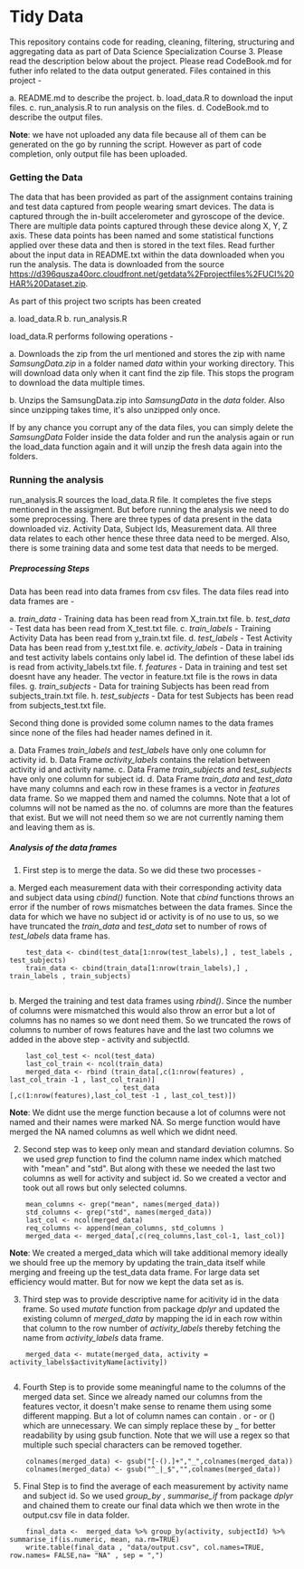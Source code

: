# Tidy Data

This repository contains code for reading, cleaning, filtering, structuring and aggregating data as part of Data Science Specialization Course 3. Please read the description below about the project. Please read CodeBook.md for futher info related to the data output generated. Files contained in this project - 

a. README.md to describe the project.
b. load_data.R to download the input files.
c. run_analysis.R to run analysis on the files.
d. CodeBook.md to describe the output files.

**Note**: we have not uploaded any data file because all of them can be generated on the go by running the script. However as part of code completion, only output file has been uploaded.


### Getting the Data

The data that has been provided as part of the assignment contains training and test data captured from people wearing smart devices. The data is captured through the in-built accelerometer and gyroscope of the device. There are multiple data points captured through these device along X, Y, Z axis. These data points has been named and some statistical functions applied over these data and then is stored in the text files. Read further about the input data in README.txt within the data downloaded when you run the analysis. The data is downloaded from the source https://d396qusza40orc.cloudfront.net/getdata%2Fprojectfiles%2FUCI%20HAR%20Dataset.zip.

As part of this project two scripts has been created 

a. load_data.R
b. run_analysis.R

load_data.R performs following operations - 

a. Downloads the zip from the url mentioned and stores the zip with name *SamsungData.zip* in a folder named *data* within your working directory. This will download data only when it cant find the zip file. This stops the program to download the data multiple times. 

b. Unzips the SamsungData.zip into *SamsungData* in the *data* folder. Also since unzipping takes time, it's also unzipped only once. 

If by any chance you corrupt any of the data files, you can simply delete the *SamsungData* Folder inside the data folder and run the analysis again or run the load_data function again and it will unzip the fresh data again into the folders.

### Running the analysis
run_analysis.R sources the load_data.R file. It completes the five steps mentioned in the assigment. But before running the analysis we need to do some preprocessing. There are three types of data present in the data downloaded viz. Activity Data, Subject Ids, Measurement data. All three data relates to each other hence these three data need to be merged. Also, there is some training data and some test data that needs to be merged. 

##### Preprocessing Steps
Data has been read into data frames from csv files. The data files read into data frames are -  

a. *train_data* - Training data has been read from X_train.txt file.
b. *test_data* - Test data has been read from X_test.txt file.
c. *train_labels* - Training Activity Data has been read from y_train.txt file.
d. *test_labels* - Test Activity Data has been read from y_test.txt file. 
e. *activity_labels* - Data in training and test activity labels contains only label id. The defintion of these label ids is read from activity_labels.txt file.
f. *features* - Data in training and test set doesnt have any header. The vector in feature.txt file is the rows in data files.
g. *train_subjects* - Data for training Subjects has been read from subjects_train.txt file.
h. *test_subjects* - Data for test Subjects has been read from subjects_test.txt file.

Second thing done is provided some column names to the data frames since none of the files had header names defined in it. 

a. Data Frames *train_labels* and *test_labels* have only one column for activity id. 
b. Data Frame *activity_labels* contains the relation between activity id and activity name.
c. Data Frame *train_subjects* and *test_subjects* have only one column for subject id.
d. Data Frame *train_data* and *test_data* have many columns and each row in these frames is a vector in *features* data frame. So we mapped them and named the columns. Note that a lot of columns will not be named as the no. of columns are more than the features that exist. But we will not need them so we are not currently naming them and leaving them as is.


##### Analysis of the data frames 
1. First step is to merge the data. So we did these two processes - 

a. Merged each measurement data with their corresponding activity data and subject data using *cbind()* function. Note that *cbind* functions throws an error if the number of rows mismatches between the data frames. Since the data for which we have no subject id or activity is of no use to us, so we have truncated the *train_data* and *test_data* set to number of rows of *test_labels* data frame has.

```
    test_data <- cbind(test_data[1:nrow(test_labels),] , test_labels , test_subjects)
    train_data <- cbind(train_data[1:nrow(train_labels),] , train_labels , train_subjects)
    
```

b. Merged the training and test data frames using *rbind()*. Since the number of columns were mismatched this would also throw an error but a lot of columns has no names so we dont need them. So we truncated the rows of columns to number of rows features have and the last two columns we added in the above step - activity and subjectId.

```
    last_col_test <- ncol(test_data)
    last_col_train <- ncol(train_data)
    merged_data <- rbind (train_data[,c(1:nrow(features) , last_col_train -1 , last_col_train)] 
                          , test_data [,c(1:nrow(features),last_col_test -1 , last_col_test)])

```

**Note**: We didnt use the merge function because a lot of columns were not named and their names were marked NA. So merge function would have merged the NA named columns as well which we didnt need. 

2. Second step was to keep only mean and standard deviation columns. So we used *grep* function to find the column name index which matched with "mean" and "std". But along with these we needed the last two columns as well for activity and subject id. So we created a vector and took out all rows but only selected columns.

```
    mean_columns <- grep("mean", names(merged_data))
    std_columns <- grep("std", names(merged_data))
    last_col <- ncol(merged_data)
    req_columns <- append(mean_columns, std_columns )
    merged_data <- merged_data[,c(req_columns,last_col-1, last_col)]

```

**Note**: We created a merged_data which will take additional memory ideally we should free up the memory by updating the train_data itself while merging and freeing up the test_data data frame. For large data set efficiency would matter. But for now we kept the data set as is.

3. Third step was to provide descriptive name for acitivity id in the data frame. So used *mutate* function from package *dplyr* and updated the existing column of *merged_data* by mapping the id in each row within that column to the row number of *activity_labels* thereby fetching the name from *activity_labels* data frame.

```
    merged_data <- mutate(merged_data, activity = activity_labels$activityName[activity])
    
```
4. Fourth Step is to provide some meaningful name to the columns of the merged data set. Since we already named our columns from the features vector, it doesn't make sense to rename them using some different mapping. But a lot of column names can contain . or - or () which are unnecessary. We can simply replace these by _ for better readability by using gsub function. Note that we will use a regex so that multiple such special characters can be removed together.

```
    colnames(merged_data) <- gsub("[-().]+","_",colnames(merged_data))
    colnames(merged_data) <- gsub("^_|_$","",colnames(merged_data))

```

5. Final Step is to find the average of each measurement by activity name and subject id. So we used *group_by* , *summarise_if* from package *dplyr* and chained them to create our final data which we then wrote in the output.csv file in data folder.

```
    final_data <-  merged_data %>% group_by(activity, subjectId) %>% summarise_if(is.numeric, mean, na.rm=TRUE) 
    write.table(final_data , "data/output.csv", col.names=TRUE, row.names= FALSE,na= "NA" , sep = ",")

```


